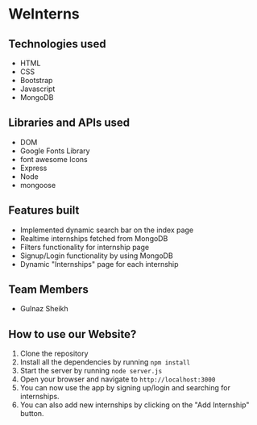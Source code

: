 # WeInterns


## Technologies used

- HTML
- CSS
- Bootstrap
- Javascript
- MongoDB

## Libraries and APIs used

- DOM
- Google Fonts Library
- font awesome Icons
- Express
- Node
- mongoose

## Features built

- Implemented dynamic search bar on the index page
- Realtime internships fetched from MongoDB
- Filters functionality for internship page
- Signup/Login functionality by using MongoDB
- Dynamic "Internships" page for each internship

## Team Members

- Gulnaz Sheikh

## How to use our Website?

1. Clone the repository
2. Install all the dependencies by running `npm install`
3. Start the server by running `node server.js`
4. Open your browser and navigate to `http://localhost:3000`
5. You can now use the app by signing up/login and searching for internships.
6. You can also add new internships by clicking on the "Add Internship" button.
